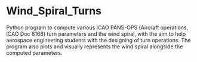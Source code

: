 # Wind_Spiral_Turns
Python program to compute various ICAO PANS-OPS (Aircraft operations, ICAO Doc 8168) turn parameters and the wind spiral, with the aim to help aerospace engineering students with the designing of turn operations. 
The program also plots and visually represents the wind spiral alongside the computed parameters.
